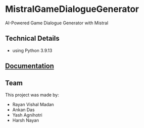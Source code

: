 # MistralGameDialogueGenerator

AI-Powered Game Dialogue Generator with Mistral

## Technical Details
 - using Python 3.9.13


## [Documentation](./docs/MistralAIGameDialogueGenerator.md)

## Team

This project was made by:

- Rayan Vishal Madan
- Ankan Das
- Yash Agnihotri
- Harsh Nayan
